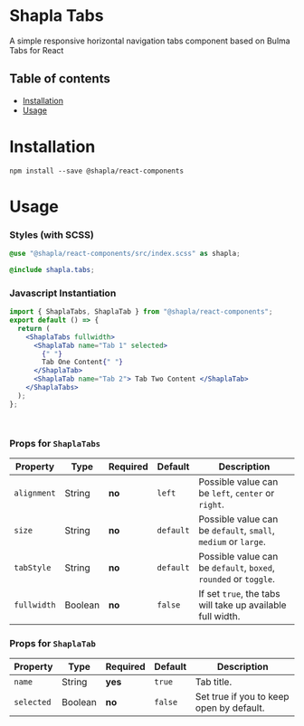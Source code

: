 # Shapla Tabs

A simple responsive horizontal navigation tabs component based on Bulma Tabs for React

## Table of contents

- [Installation](#installation)
- [Usage](#usage)

# Installation

```
npm install --save @shapla/react-components
```

# Usage

### Styles (with SCSS)

```scss
@use "@shapla/react-components/src/index.scss" as shapla;

@include shapla.tabs;
```

### Javascript Instantiation

```jsx
import { ShaplaTabs, ShaplaTab } from "@shapla/react-components";
export default () => {
  return (
    <ShaplaTabs fullwidth>
      <ShaplaTab name="Tab 1" selected>
        {" "}
        Tab One Content{" "}
      </ShaplaTab>
      <ShaplaTab name="Tab 2"> Tab Two Content </ShaplaTab>
    </ShaplaTabs>
  );
};
```

```


```

### Props for `ShaplaTabs`

| Property    | Type    | Required | Default   | Description                                                      |
| ----------- | ------- | -------- | --------- | ---------------------------------------------------------------- |
| `alignment` | String  | **no**   | `left`    | Possible value can be `left`, `center` or `right`.               |
| `size`      | String  | **no**   | `default` | Possible value can be `default`, `small`, `medium` or `large`.   |
| `tabStyle`  | String  | **no**   | `default` | Possible value can be `default`, `boxed`, `rounded` or `toggle`. |
| `fullwidth` | Boolean | **no**   | `false`   | If set `true`, the tabs will take up available full width.       |

### Props for `ShaplaTab`

| Property   | Type    | Required | Default | Description                              |
| ---------- | ------- | -------- | ------- | ---------------------------------------- |
| `name`     | String  | **yes**  | `true`  | Tab title.                               |
| `selected` | Boolean | **no**   | `false` | Set true if you to keep open by default. |
